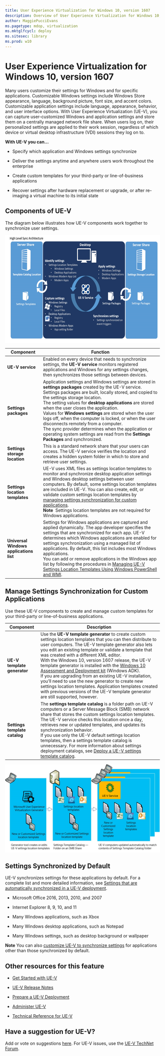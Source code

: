```yaml
---
title: User Experience Virtualization for Windows 10, version 1607
description: Overview of User Experience Virtualization for Windows 10, version 1607
author: MaggiePucciEvans
ms.pagetype: mdop, virtualization
ms.mktglfcycl: deploy
ms.sitesec: library
ms.prod: w10
---
```


# User Experience Virtualization for Windows 10, version 1607

Many users customize their settings for Windows and for specific applications. Customizable Windows settings include Windows Store appearance, language, background picture, font size, and accent colors. Customizable application settings include language, appearance, behavior, and user interface options. With User Experience Virtualization (UE-V), you can capture user-customized Windows and application settings and store them on a centrally managed network file share. When users log on, their personalized settings are applied to their work session, regardless of which device or virtual desktop infrastructure (VDI) sessions they log on to.

**With UE-V you can…**

-   Specify which application and Windows settings synchronize

-   Deliver the settings anytime and anywhere users work throughout the enterprise

-   Create custom templates for your third-party or line-of-business applications

-   Recover settings after hardware replacement or upgrade, or after re-imaging a virtual machine to its initial state

## Components of UE-V

The diagram below illustrates how UE-V components work together to synchronize user settings.

<img src="images/uev-archdiagram.png" alt="UE-V architecture, with server share, desktop, and UE-V service" width="625" height="351" />

<!--  SIMPLER METHOD FOR CODING IMAGE
![UE-V architecture, with server share, desktop, and UE-V service](images/uev-archdiagram.png)
-->

| **Component**            | **Function**     |
|--------------------------|------------------|
| **UE-V service**    | Enabled on every device that needs to synchronize settings, the **UE-V service** monitors registered applications and Windows for any settings changes, then synchronizes those settings between devices. |
| **Settings packages**                   | Application settings and Windows settings are stored in **settings packages** created by the UE-V service. Settings packages are built, locally stored, and copied to the settings storage location.<br>The setting values for **desktop applications** are stored when the user closes the application.<br>Values for **Windows settings** are stored when the user logs off, when the computer is locked, or when the user disconnects remotely from a computer.<br>The sync provider determines when the application or operating system settings are read from the **Settings Packages** and synchronized. |
| **Settings storage location**           | This is a standard network share that your users can access. The UE-V service verifies the location and creates a hidden system folder in which to store and retrieve user settings.    |
| **Settings location templates**         | UE-V uses XML files as settings location templates to monitor and synchronize desktop application settings and Windows desktop settings between user computers. By default, some settings location templates are included in UE-V. You can also create, edit, or validate custom settings location templates by [managing settings synchronization for custom applications](#manage-settings-synchronization-for-custom-applications).<br>**Note**&nbsp;&nbsp;Settings location templates are not required for Windows applications.   |
| **Universal Windows applications list** | Settings for Windows applications are captured and applied dynamically. The app developer specifies the settings that are synchronized for each app. UE-V determines which Windows applications are enabled for settings synchronization using a managed list of applications. By default, this list includes most Windows applications.<br>You can add or remove applications in the Windows app list by following the procedures in [Managing UE-V Settings Location Templates Using Windows PowerShell and WMI](uev-managing-settings-location-templates-using-windows-powershell-and-wmi.md).  |

## Manage Settings Synchronization for Custom Applications

Use these UE-V components to create and manage custom templates for your third-party or line-of-business applications.

| Component                     | Description   |
|-------------------------------|---------------|
| **UE-V template generator**            | Use the **UE-V template generator** to create custom settings location templates that you can then distribute to user computers. The UE-V template generator also lets you edit an existing template or validate a template that was created with a different XML editor. <br>With the Windows 10, version 1607 release, the UE-V template generator is installed with the [Windows 10 Assessment and Deployment kit](https://developer.microsoft.com/en-us/windows/hardware/windows-assessment-deployment-kit) (Windows ADK). <br>If you are upgrading from an existing UE-V installation, you’ll need to use the new generator to create new settings location templates. Application templates created with previous versions of the UE-V template generator are still supported, however. |
| **Settings template catalog** | The **settings template catalog** is a folder path on UE-V computers or a Server Message Block (SMB) network share that stores the custom settings location templates. The UE-V service checks this location once a day, retrieves new or updated templates, and updates its synchronization behavior.<br>If you use only the UE-V default settings location templates, then a settings template catalog is unnecessary. For more information about settings deployment catalogs, see [Deploy a UE-V settings template catalog](uev-deploy-uev-for-custom-applications.md#deploycatalogue).  |

<!-- PRESERVING ORIGINAL IMAGE CODING JUST IN CASE - NOTE THAT UPDATED IMAGE IS A PNG FILE
<img src="media/image2.gif" width="595" height="330" />
-->

![UE-V template generator process](images/uev-generator-process.png)

## Settings Synchronized by Default

UE-V synchronizes settings for these applications by default. For a complete list and more detailed information, see [Settings that are automatically synchronized in a UE-V deployment](uev-prepare-for-deployment.md#autosyncsettings).

-   Microsoft Office 2016, 2013, 2010, and 2007

-   Internet Explorer 8, 9, 10, and 11

-   Many Windows applications, such as Xbox

-   Many Windows desktop applications, such as Notepad

-   Many Windows settings, such as desktop background or wallpaper

**Note**
You can also [customize UE-V to synchronize settings](uev-deploy-uev-for-custom-applications.md) for applications other than those synchronized by default.

## Other resources for this feature

-   [Get Started with UE-V](uev-getting-started.md)

-   [UE-V Release Notes](uev-release-notes-1607.md)

-   [Prepare a UE-V Deployment](uev-prepare-for-deployment.md)

-   [Administer UE-V](uev-administering-uev.md)

<!-- Are we keeping the troubleshooting topic? 
-   [Troubleshoot UE-V](uev-troubleshooting.md) 
-->

-   [Technical Reference for UE-V](uev-technical-reference.md)

## Have a suggestion for UE-V?

Add or vote on suggestions [here](http://uev.uservoice.com/forums/280428-microsoft-user-experience-virtualization). For UE-V issues, use the [UE-V TechNet Forum](https://social.technet.microsoft.com/Forums/en-us/home?forum=mdopuev&filter=alltypes&sort=lastpostdesc).
